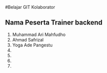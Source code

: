 #Belajar GIT Kolaborator

## Nama Peserta Trainer backend

1. Muhammad Ari Mahfudho
2. Ahmad Safrizal
3. Yoga Ade Pangestu
4.
5.
6.
7.
